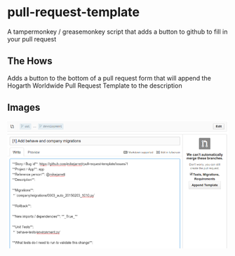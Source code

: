 # pull-request-template
A tampermonkey / greasemonkey script that adds a button to github to fill in your pull request

The Hows
--------

Adds a button to the bottom of a pull request form that will append the
Hogarth Worldwide Pull Request Template to the description

Images
------
![alt_tag](https://github.com/mikejarrett/pull-request-template/raw/master/_images/0.png)
